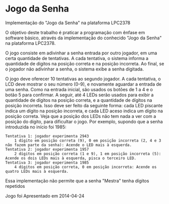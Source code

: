 Jogo da Senha
=====

Implementação do "Jogo da Senha" na plataforma LPC2378

O objetivo deste trabalho é praticar a programação com ênfase em software básico, através da implementação do conhecido "Jogo da Senha" na plataforma LPC2378.

O jogo consiste em adivinhar a senha entrada por outro jogador, em uma certa quantidade de tentativas. A cada tentativa, o sistema informa a quantidade de dígitos na posição correta e na posição incorreta. Ao final, se o jogador não adivinhar a senha, o sistema exibe a senha digitada.

O jogo deve oferecer 10 tentativas ao segundo jogador. A cada tentativa, o LCD deve mostrar o seu número (0-9), e novamente aguardar a entrada de uma senha. Como na entrada inicial, são usados os botões de 1 a 4 e o botão 5 para confirmar.
A seguir, até 4 LEDs serão usados para exibir a quantidade de dígitos na posição correta, e a quantidade de dígitos na posição incorreta. Isso deve ser feito da seguinte forma: cada LED piscante indica um dígito na posição incorreta, e cada LED aceso indica um dígito na posição correta. Veja que a posição dos LEDs não tem nada a ver com a posição do dígito, para dificultar o jogo.
Por exemplo, supondo que a senha introduzida no início foi 1985:

    Tentativa 1: jogador experimenta 2943
        1 dígito em posição correta (9), 0 em posição incorreta (2, 4 e 3 não fazem parte da senha): Acende o LED mais à esquerda.
    Tentativa 2: jogador experimenta 1957
        2 dígitos em posição correta (1 e 9), 1 em posição incorreta (5): Acende os dois LEDs mais à esquerda, pisca o terceiro LED.
    Tentativa 3: jogador experimenta 1985
        4 dígitos em posição correta, 0 em posição incorreta: Acende os quatro LEDs mais à esquerda.


Essa implementação não permite que a senha "Mestra" tenha dígitos repetidos

Jogo foi Apresentado em 2014-04-24 

